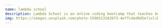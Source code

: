 ```yaml
---
name: lambda school
description: Lambda School is an online coding bootcamp that teaches both a full-time, 9-month program and a part-time, 18-month program.
img: https://images.unsplash.com/photo-1598313183973-4effcded8d5e?ixlib=rb-1.2.1&ixid=eyJhcHBfaWQiOjEyMDd9&auto=format&fit=crop&w=675&q=80
---
```


